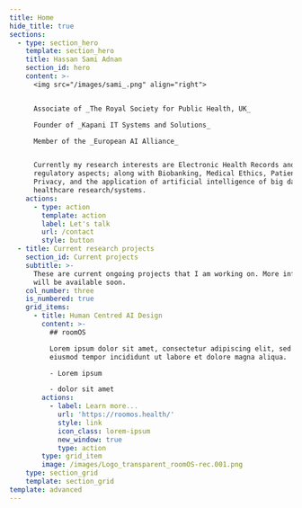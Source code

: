 ```yaml
---
title: Home
hide_title: true
sections:
  - type: section_hero
    template: section_hero
    title: Hassan Sami Adnan
    section_id: hero
    content: >-
      <img src="/images/sami_.png" align="right">


      Associate of _The Royal Society for Public Health, UK_  

      Founder of _Kapani IT Systems and Solutions_  

      Member of the _European AI Alliance_  


      Currently my research interests are Electronic Health Records and its
      regulatory aspects; along with Biobanking, Medical Ethics, Patient Data
      Privacy, and the application of artificial intelligence of big data in
      healthcare research/systems.
    actions:
      - type: action
        template: action
        label: Let's talk
        url: /contact
        style: button
  - title: Current research projects
    section_id: Current projects
    subtitle: >-
      These are current ongoing projects that I am working on. More information
      will be available soon.
    col_number: three
    is_numbered: true
    grid_items:
      - title: Human Centred AI Design
        content: >-
          ## roomOS

          Lorem ipsum dolor sit amet, consectetur adipiscing elit, sed do
          eiusmod tempor incididunt ut labore et dolore magna aliqua.

          - Lorem ipsum

          - dolor sit amet
        actions:
          - label: Learn more...
            url: 'https://roomos.health/'
            style: link
            icon_class: lorem-ipsum
            new_window: true
            type: action
        type: grid_item
        image: /images/Logo_transparent_roomOS-rec.001.png
    type: section_grid
    template: section_grid
template: advanced
---
```

